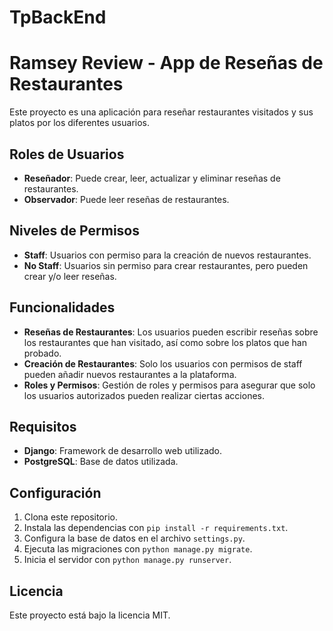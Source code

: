 # TpBackEnd
# Ramsey Review - App de Reseñas de Restaurantes

Este proyecto es una aplicación para reseñar restaurantes visitados y sus platos por los diferentes usuarios. 

## Roles de Usuarios

- **Reseñador**: Puede crear, leer, actualizar y eliminar reseñas de restaurantes.
- **Observador**: Puede leer reseñas de restaurantes.

## Niveles de Permisos

- **Staff**: Usuarios con permiso para la creación de nuevos restaurantes.
- **No Staff**: Usuarios sin permiso para crear restaurantes, pero pueden crear y/o leer reseñas.

## Funcionalidades

- **Reseñas de Restaurantes**: Los usuarios pueden escribir reseñas sobre los restaurantes que han visitado, así como sobre los platos que han probado.
- **Creación de Restaurantes**: Solo los usuarios con permisos de staff pueden añadir nuevos restaurantes a la plataforma.
- **Roles y Permisos**: Gestión de roles y permisos para asegurar que solo los usuarios autorizados pueden realizar ciertas acciones.

## Requisitos

- **Django**: Framework de desarrollo web utilizado.
- **PostgreSQL**: Base de datos utilizada.

## Configuración

1. Clona este repositorio.
2. Instala las dependencias con `pip install -r requirements.txt`.
3. Configura la base de datos en el archivo `settings.py`.
4. Ejecuta las migraciones con `python manage.py migrate`.
5. Inicia el servidor con `python manage.py runserver`.

## Licencia

Este proyecto está bajo la licencia MIT.


